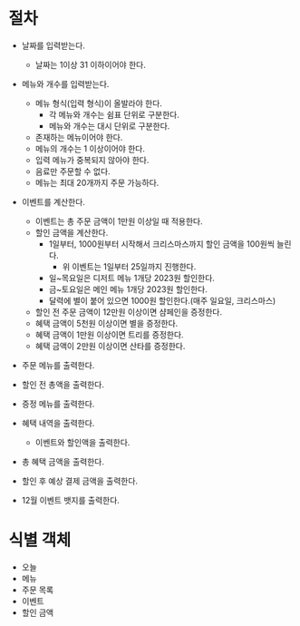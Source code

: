 
# 절차

- 날짜를 입력받는다.
  - 날짜는 1이상 31 이하이어야 한다.

- 메뉴와 개수를 입력받는다.
  - 메뉴 형식(입력 형식)이 올발라야 한다.
    - 각 메뉴와 개수는 쉼표 단위로 구분한다.
    - 메뉴와 개수는 대시 단위로 구분한다.
  - 존재하는 메뉴이어야 한다.
  - 메뉴의 개수는 1 이상이어야 한다.
  - 입력 메뉴가 중복되지 않아야 한다.
  - 음료만 주문할 수 없다.
  - 메뉴는 최대 20개까지 주문 가능하다.

- 이벤트를 계산한다.
  - 이벤트는 총 주문 금액이 1만원 이상일 때 적용한다.
  - 할인 금액을 계산한다.
    - 1일부터, 1000원부터 시작해서 크리스마스까지 할인 금액을 100원씩 늘린다.
      - 위 이벤트는 1일부터 25일까지 진행한다.
    - 일~목요일은 디저트 메뉴 1개당 2023원 할인한다.
    - 금~토요일은 메인 메뉴 1개당 2023원 할인한다.
    - 달력에 별이 붙어 있으면 1000원 할인한다.(매주 일요일, 크리스마스)
  - 할인 전 주문 금액이 12만원 이상이면 샴페인을 증정한다.
  - 혜택 금액이 5천원 이상이면 별을 증정한다.
  - 혜택 금액이 1만원 이상이면 트리를 증정한다.
  - 혜택 금액이 2만원 이상이면 산타를 증정한다.

- 주문 메뉴를 출력한다.
- 할인 전 총액을 출력한다.
- 증정 메뉴를 출력한다.
- 혜택 내역을 출력한다.
  - 이벤트와 할인액을 출력한다.
- 총 혜택 금액을 출력한다.
- 할인 후 예상 결제 금액을 출력한다.
- 12월 이벤트 뱃지를 출력한다.

# 식별 객체

- 오늘
- 메뉴
- 주문 목록
- 이벤트
- 할인 금액